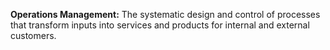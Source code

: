 **Operations Management:** The systematic design and control of processes that transform inputs into services and products for internal and external customers.